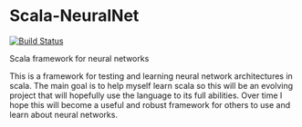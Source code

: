 Scala-NeuralNet
===============

[![Build Status](https://travis-ci.org/GeorgeDittmar/Scala-NeuralNet.svg?branch=master)](https://travis-ci.org/GeorgeDittmar/Scala-NeuralNet)

Scala framework for neural networks

This is a framework for testing and learning neural network architectures in scala. The main goal is to help myself learn scala so this will be an evolving project that will hopefully use the language to its full abilities. Over time I hope this will become a useful and robust framework for others to use and learn about neural networks.

